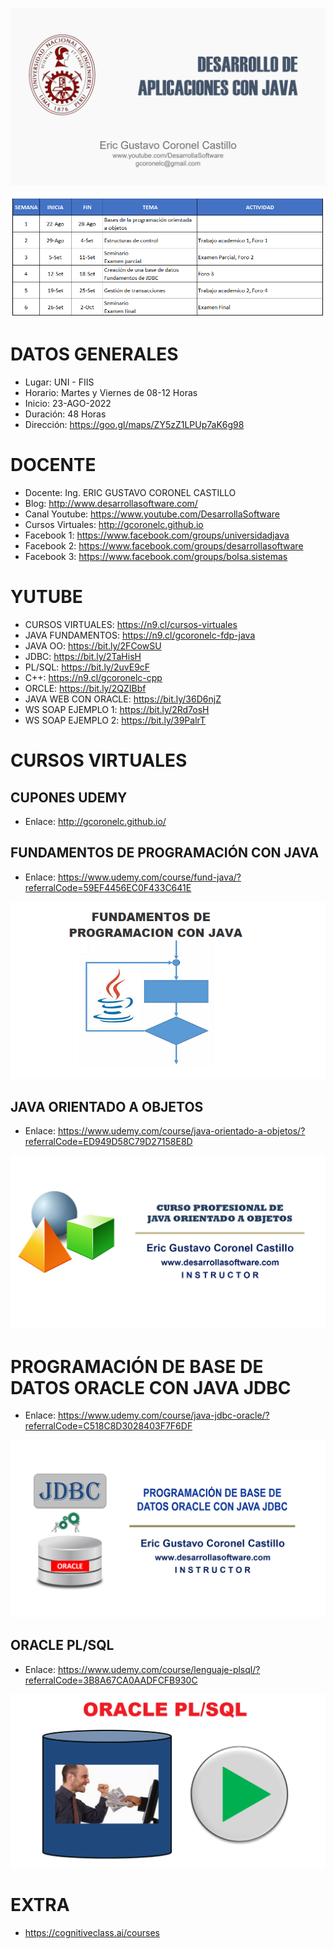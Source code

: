 ![DESARROLLO DE APLICACIONES CON JAVA](https://raw.githubusercontent.com/gcoronelc/UNI-FIIS-PROG-JAVA-2022-2/main/img/portada.png)

![CALENDARIO](https://raw.githubusercontent.com/gcoronelc/UNI-FIIS-PROG-JAVA-2022-2/main/Calendario.png)

# DATOS GENERALES

- Lugar: UNI - FIIS
- Horario: Martes y Viernes de 08-12 Horas
- Inicio: 23-AGO-2022
- Duración: 48 Horas
- Dirección: https://goo.gl/maps/ZY5zZ1LPUp7aK6g98

# DOCENTE

- Docente: Ing. ERIC GUSTAVO CORONEL CASTILLO
- Blog: http://www.desarrollasoftware.com/
- Canal Youtube: https://www.youtube.com/DesarrollaSoftware
- Cursos Virtuales: http://gcoronelc.github.io
- Facebook 1: https://www.facebook.com/groups/universidadjava
- Facebook 2: https://www.facebook.com/groups/desarrollasoftware
- Facebook 3: https://www.facebook.com/groups/bolsa.sistemas


# YUTUBE

- CURSOS VIRTUALES: https://n9.cl/cursos-virtuales
- JAVA FUNDAMENTOS: https://n9.cl/gcoronelc-fdp-java
- JAVA OO: https://bit.ly/2FCowSU
- JDBC: https://bit.ly/2TaHisH
- PL/SQL: https://bit.ly/2uvE9cF
- C++: https://n9.cl/gcoronelc-cpp
- ORCLE: https://bit.ly/2QZIBbf
- JAVA WEB CON ORACLE: https://bit.ly/36D6njZ
- WS SOAP EJEMPLO 1: https://bit.ly/2Rd7osH
- WS SOAP EJEMPLO 2: https://bit.ly/39PalrT



# CURSOS VIRTUALES

## CUPONES UDEMY

- Enlace: http://gcoronelc.github.io/

## FUNDAMENTOS DE PROGRAMACIÓN CON JAVA

- Enlace: https://www.udemy.com/course/fund-java/?referralCode=59EF4456EC0F433C641E

[![FUNDAMENTOS DE PROGRAMACIÓN CON JAVA](https://raw.githubusercontent.com/gcoronelc/UDEMY/master/cursos/fp_java.png)](https://youtu.be/1mcdHGywMvk "FUNDAMENTOS DE PROGRAMACIÓN CON JAVA")


## JAVA ORIENTADO A OBJETOS

- Enlace: https://www.udemy.com/course/java-orientado-a-objetos/?referralCode=ED949D58C79D27158E8D

[![JAVA ORIENTADO A OBJETOS](https://raw.githubusercontent.com/gcoronelc/UDEMY/master/cursos/joo.png)](http://www.youtube.com/watch?v=EKlwF12-l9Y "JAVA ORIENTADO A OBJETOS")

# PROGRAMACIÓN DE BASE DE DATOS ORACLE CON JAVA JDBC

- Enlace: https://www.udemy.com/course/java-jdbc-oracle/?referralCode=C518C8D3028403F7F6DF

[![JAVA JDBC CON BASE DE DATOS ORACLE](https://raw.githubusercontent.com/gcoronelc/UDEMY/master/cursos/jdbc.png)](http://www.youtube.com/watch?v=MR53Xgeg28Y "JAVA JDBC CON BASE DE DATOS ORACLE")


## ORACLE PL/SQL

- Enlace: https://www.udemy.com/course/lenguaje-plsql/?referralCode=3B8A67CA0AADFCFB930C

[![ORACLE PL/SQL](https://raw.githubusercontent.com/gcoronelc/UDEMY/master/cursos/plsql.png)](https://youtu.be/qf5IF2dJtQc "ORACLE PL/SQL")



# EXTRA

- https://cognitiveclass.ai/courses





